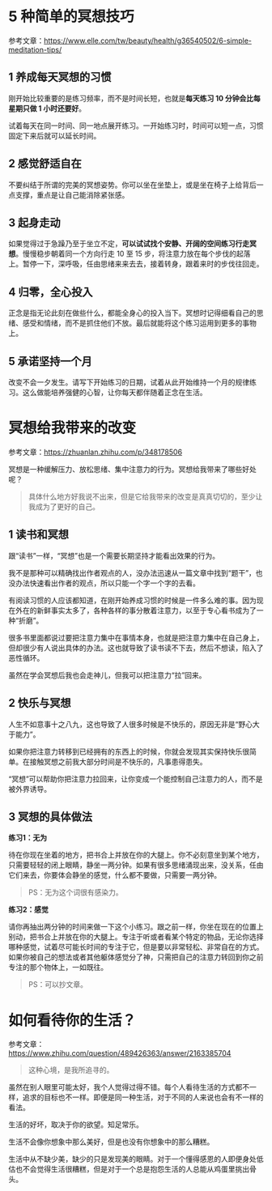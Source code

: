 # 5 种简单的冥想技巧

参考文章：https://www.elle.com/tw/beauty/health/g36540502/6-simple-meditation-tips/

## 1 养成每天冥想的习惯

刚开始比较重要的是练习频率，而不是时间长短，也就是**每天练习 10 分钟会比每星期只做 1 小时还要好**。

试着每天在同一时间、同一地点展开练习。一开始练习时，时间可以短一点，习惯固定下来后就可以延长时间。

## 2 感觉舒适自在

不要纠结于所谓的完美的冥想姿势。你可以坐在坐垫上，或是坐在椅子上给背后一点支撑，重点是让自己能消除紧张感。

## 3 起身走动

如果觉得过于急躁乃至于坐立不定，**可以试试找个安静、开阔的空间练习行走冥想**。慢慢稳步朝着同一个方向行走 10 至 15 步，将注意力放在每个步伐的起落上。暂停一下，深呼吸，任由思绪来来去去，接着转身，跟着来时的步伐往回走。

## 4 归零，全心投入

正念是指无论此刻在做些什么，都能全身心的投入当下。冥想时记得细看自己的思绪、感受和情绪，而不是抓住他们不放。最后就能将这个练习运用到更多的事物上。

## 5 承诺坚持一个月

改变不会一夕发生。请写下开始练习的日期，试着从此开始维持一个月的规律练习。这么做能培养强健的心智，让你每天都伴随着正念在生活。

# 冥想给我带来的改变

参考文章：https://zhuanlan.zhihu.com/p/348178506

冥想是一种缓解压力、放松思绪、集中注意力的行为。冥想给我带来了哪些好处呢？
> 具体什么地方好我说不出来，但是它给我带来的改变是真真切切的，至少让我成为了更好的自己。

## 1 读书和冥想

跟“读书”一样，“冥想”也是一个需要长期坚持才能看出效果的行为。

我不是那种可以精确找出作者观点的人，没办法迅速从一篇文章中找到“题干”，也没办法快速看出作者的观点，所以只能一个字一个字的去看。

有阅读习惯的人应该都知道，在刚开始养成习惯的时候是一件多么难的事。因为现在外在的新鲜事实太多了，各种各样的事分散着注意力，以至于专心看书成为了一种“折磨”。

很多书里面都说过要把注意力集中在事情本身，也就是把注意力集中在自己身上，但却很少有人说出具体的办法。这也就导致了读书读不下去，然后不想读，陷入了恶性循环。

虽然在学会冥想后我也会走神儿，但我可以把注意力“拉”回来。

## 2 快乐与冥想

人生不如意事十之八九，这也导致了人很多时候是不快乐的，原因无非是“野心大于能力”。

如果你把注意力转移到已经拥有的东西上的时候，你就会发现其实保持快乐很简单。在接触冥想之前我大部分时间是不快乐的，凡事患得患失。

“冥想”可以帮助你把注意力拉回来，让你变成一个能控制自己注意力的人，而不是被外界诱导。

## 3 冥想的具体做法

**练习1：无为**

待在你现在坐着的地方，把书合上并放在你的大腿上。你不必刻意坐到某个地方，只需要轻轻的闭上眼睛，静坐一两分钟。如果有很多思绪涌现出来，没关系，任由它们来去，你要体会静坐的感觉，什么都不要做，只需要一两分钟。
> PS：无为这个词很有感染力。

**练习2：感觉**

请你再抽出两分钟的时间来做一下这个小练习。跟之前一样，你坐在现在的位置上别动，把书合上并放在你的大腿上。专注于听或者看某个特定的物品，无论你选择哪种感觉，试着尽可能长时间的专注于它，但是要以非常轻松、非常自在的方式。如果你被自己的想法或者其他躯体感觉分了神，只需把自己的注意力转回到你之前专注的那个物体上，一如既往。
> PS：可以抄文章。


# 如何看待你的生活？

参考文章：https://www.zhihu.com/question/489426363/answer/2163385704

> 这种心境，是我所追寻的。

虽然在别人眼里可能太好，我个人觉得过得不错。每个人看待生活的方式都不一样，追求的目标也不一样。即便是同一种生活，对于不同的人来说也会有不一样的看法。

生活的好坏，取决于你的欲望。知足常乐。

生活不会像你想象中那么美好，但是也没有你想象中的那么糟糕。

生活中从不缺少美，缺少的只是发现美的眼睛。对于一个懂得感恩的人即便身处低估也不会觉得生活很糟糕，但是对于一个总是抱怨生活的人总能从鸡蛋里挑出骨头。
